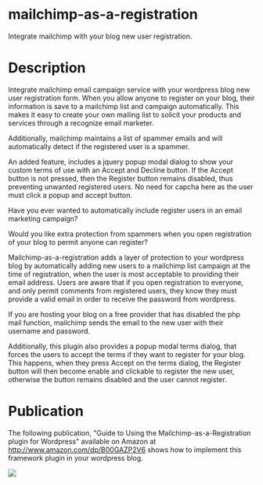 mailchimp-as-a-registration
===========================

Integrate mailchimp with your blog new user registration.

Description
===========

Integrate mailchimp email campaign service with your wordpress blog new user registration form. When you allow anyone to register on your blog, their information is save to a mailchimp list and campaign automatically. This makes it easy to create your own mailing list to solicit your products and services through a recognize email marketer.

Additionally, mailchimp maintains a list of spammer emails and will automatically detect if the registered user is a spammer.

An added feature, includes a jquery popup modal dialog to show your custom terms of use with an Accept and Decline button. If the Accept button is not pressed, then the Register button remains disabled, thus preventing unwanted registered users. No need for capcha here as the user must click a popup and accept button.

Have you ever wanted to automatically include register users in an email marketing campaign?

Would you like extra protection from spammers when you open registration of your blog to permit anyone can register?

Mailchimp-as-a-registration adds a layer of protection to your wordpress blog by automatically adding new users to a mailchimp list campaign at the time of registration, when the user is most acceptable to providing their email address. Users are aware that if you open registration to everyone, and only permit comments from registered users, they know they must provide a valid email in order to receive the password from wordpress.

If you are hosting your blog on a free provider that has disabled the php mail function, mailchimp sends the email to the new user with their username and password.

Additionally, this plugin also provides a popup modal terms dialog, that forces the users to accept the terms if they want to register for your blog. This happens, when they press Accept on the terms dialog, the Register button will then become enable and clickable to register the new user, otherwise the button remains disabled and the user cannot register.

Publication
===========

The following publication, "Guide to Using the Mailchimp-as-a-Registration plugin for Wordpress" available on
Amazon at http://www.amazon.com/dp/B00GAZP2V6 shows how to implement this framework plugin
in your wordpress blog.

<img src="http://ecx.images-amazon.com/images/I/51rPSJNRuPL._AA278_PIkin4,BottomRight,-51,22_AA300_SH20_OU01_.jpg">
